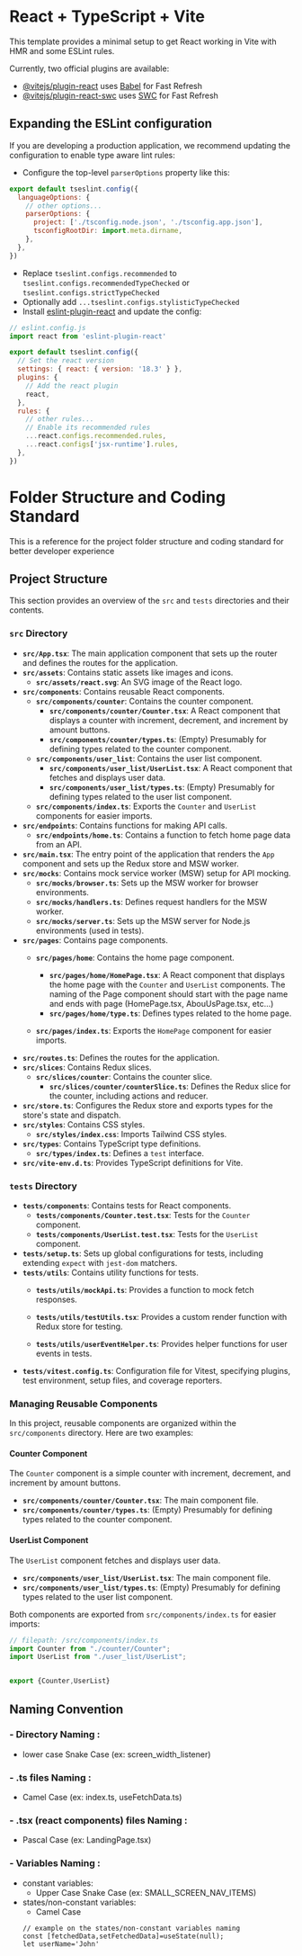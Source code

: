 # React + TypeScript + Vite

This template provides a minimal setup to get React working in Vite with HMR and some ESLint rules.

Currently, two official plugins are available:

- [@vitejs/plugin-react](https://github.com/vitejs/vite-plugin-react/blob/main/packages/plugin-react/README.md) uses [Babel](https://babeljs.io/) for Fast Refresh
- [@vitejs/plugin-react-swc](https://github.com/vitejs/vite-plugin-react-swc) uses [SWC](https://swc.rs/) for Fast Refresh

## Expanding the ESLint configuration

If you are developing a production application, we recommend updating the configuration to enable type aware lint rules:

- Configure the top-level `parserOptions` property like this:

```js
export default tseslint.config({
  languageOptions: {
    // other options...
    parserOptions: {
      project: ['./tsconfig.node.json', './tsconfig.app.json'],
      tsconfigRootDir: import.meta.dirname,
    },
  },
})
```

- Replace `tseslint.configs.recommended` to `tseslint.configs.recommendedTypeChecked` or `tseslint.configs.strictTypeChecked`
- Optionally add `...tseslint.configs.stylisticTypeChecked`
- Install [eslint-plugin-react](https://github.com/jsx-eslint/eslint-plugin-react) and update the config:

```js
// eslint.config.js
import react from 'eslint-plugin-react'

export default tseslint.config({
  // Set the react version
  settings: { react: { version: '18.3' } },
  plugins: {
    // Add the react plugin
    react,
  },
  rules: {
    // other rules...
    // Enable its recommended rules
    ...react.configs.recommended.rules,
    ...react.configs['jsx-runtime'].rules,
  },
})
```

# Folder Structure and Coding Standard
This is a reference for the project folder structure and coding 
standard for better developer experience

## Project Structure

This section provides an overview of the `src` and `tests` directories and their contents.

### `src` Directory

- **`src/App.tsx`**: The main application component that sets up the router and defines the routes for the application.
- **`src/assets`**: Contains static assets like images and icons.
  - **`src/assets/react.svg`**: An SVG image of the React logo.
- **`src/components`**: Contains reusable React components.
  - **`src/components/counter`**: Contains the counter component.
    - **`src/components/counter/Counter.tsx`**: A React component that displays a counter with increment, decrement, and increment by amount buttons.
    - **`src/components/counter/types.ts`**: (Empty) Presumably for defining types related to the counter component.
  - **`src/components/user_list`**: Contains the user list component.
    - **`src/components/user_list/UserList.tsx`**: A React component that fetches and displays user data.
    - **`src/components/user_list/types.ts`**: (Empty) Presumably for defining types related to the user list component.
  - **`src/components/index.ts`**: Exports the `Counter` and `UserList` components for easier imports.
- **`src/endpoints`**: Contains functions for making API calls.
  - **`src/endpoints/home.ts`**: Contains a function to fetch home page data from an API.
- **`src/main.tsx`**: The entry point of the application that renders the `App` component and sets up the Redux store and MSW worker.
- **`src/mocks`**: Contains mock service worker (MSW) setup for API mocking.
  - **`src/mocks/browser.ts`**: Sets up the MSW worker for browser environments.
  - **`src/mocks/handlers.ts`**: Defines request handlers for the MSW worker.
  - **`src/mocks/server.ts`**: Sets up the MSW server for Node.js environments (used in tests).
- **`src/pages`**: Contains page components.
  - **`src/pages/home`**: Contains the home page component.
    - **`src/pages/home/HomePage.tsx`**: A React component that displays the home page with the `Counter` and `UserList` components. The naming of the Page component should start with the page name and ends with page (HomePage.tsx, AbouUsPage.tsx, etc...)
    - **`src/pages/home/type.ts`**: Defines types related to the home page.
    
  - **`src/pages/index.ts`**: Exports the `HomePage` component for easier imports.
- **`src/routes.ts`**: Defines the routes for the application.
- **`src/slices`**: Contains Redux slices.
  - **`src/slices/counter`**: Contains the counter slice.
    - **`src/slices/counter/counterSlice.ts`**: Defines the Redux slice for the counter, including actions and reducer.
- **`src/store.ts`**: Configures the Redux store and exports types for the store's state and dispatch.
- **`src/styles`**: Contains CSS styles.
  - **`src/styles/index.css`**: Imports Tailwind CSS styles.
- **`src/types`**: Contains TypeScript type definitions.
  - **`src/types/index.ts`**: Defines a `test` interface.
- **`src/vite-env.d.ts`**: Provides TypeScript definitions for Vite.

### `tests` Directory

- **`tests/components`**: Contains tests for React components.
  - **`tests/components/Counter.test.tsx`**: Tests for the `Counter` component.
  - **`tests/components/UserList.test.tsx`**: Tests for the `UserList` component.
- **`tests/setup.ts`**: Sets up global configurations for tests, including extending `expect` with `jest-dom` matchers.
- **`tests/utils`**: Contains utility functions for tests.
  - **`tests/utils/mockApi.ts`**: Provides a function to mock fetch responses.
  - **`tests/utils/testUtils.tsx`**: Provides a custom render function with Redux store for testing.
    
  
  - **`tests/utils/userEventHelper.ts`**: Provides helper functions for user events in tests.
- **`tests/vitest.config.ts`**: Configuration file for Vitest, specifying plugins, test environment, setup files, and coverage reporters.


### Managing Reusable Components

In this project, reusable components are organized within the `src/components` directory. Here are two examples:

#### Counter Component

The `Counter` component is a simple counter with increment, decrement, and increment by amount buttons.

- **`src/components/counter/Counter.tsx`**: The main component file.
- **`src/components/counter/types.ts`**: (Empty) Presumably for defining types related to the counter component.

#### UserList Component

The `UserList` component fetches and displays user data.

- **`src/components/user_list/UserList.tsx`**: The main component file.
- **`src/components/user_list/types.ts`**: (Empty) Presumably for defining types related to the user list component.

Both components are exported from `src/components/index.ts` for easier imports:

```typescript
// filepath: /src/components/index.ts
import Counter from "./counter/Counter";
import UserList from "./user_list/UserList";


export {Counter,UserList}
```

## Naming Convention
### - Directory Naming : 
  - lower case Snake Case (ex: screen_width_listener)

### - .ts files Naming : 
  -  Camel Case (ex: index.ts, useFetchData.ts)

### - .tsx (react components) files Naming : 
  -  Pascal Case (ex: LandingPage.tsx)

### - Variables Naming : 
  -  constant variables: 
      - Upper Case Snake Case (ex: SMALL_SCREEN_NAV_ITEMS)
  -  states/non-constant variables: 
      - Camel Case 
      ```
      // example on the states/non-constant variables naming
      const [fetchedData,setFetchedData]=useState(null);
      let userName='John'
      ```
